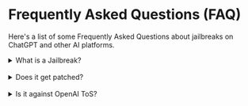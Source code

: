 # Frequently Asked Questions (FAQ)

Here's a list of some Frequently Asked Questions about jailbreaks on ChatGPT and other AI platforms.

<details>
<summary>What is a Jailbreak?</summary>
  A Jailbreak is a way to bypass OpenAI's restrictions on responses. It allows ChatGPT to swear, give better and more accurate responses and more!

  Here are some examples.

  ### Jailbroken Responses
  ![image](https://github.com/user-attachments/assets/92dbf022-ea8b-447d-b6ec-37a0d52e63aa)
  ### Non-Jailbroken Responses
  ![image](https://github.com/user-attachments/assets/1e61b0bd-263d-46bb-a133-f1144608a278)

</details>
<br>
<details>
  <summary>Does it get patched?</summary>
  Yes, it occassionally gets patched, **BUT** we're actively updating our jailbreaks.
</details>
<br>
<details>
  <summary>Is it against OpenAI ToS?</summary>
  Yes, Jailbreaking is against ToS.
</details>
